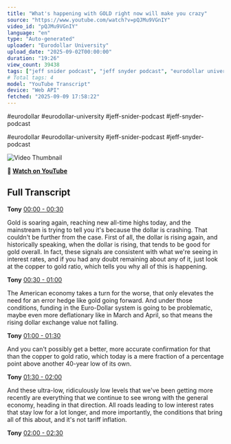 ```yaml
---
title: "What's happening with GOLD right now will make you crazy"
source: "https://www.youtube.com/watch?v=pQJMu9VGnIY"
video_id: "pQJMu9VGnIY"
language: "en"
type: "Auto-generated"
uploader: "Eurodollar University"
upload_date: "2025-09-02T00:00:00"
duration: "19:26"
view_count: 39438
tags: ["jeff snider podcast", "jeff snyder podcast", "eurodollar university", "eurodollar"]
# Total tags: 4
model: "YouTube Transcript"
device: "Web API"
fetched: "2025-09-09 17:58:22"
---
```


#eurodollar #eurodollar-university #jeff-snider-podcast #jeff-snyder-podcast

#eurodollar #eurodollar-university #jeff-snider-podcast #jeff-snyder-podcast

![Video Thumbnail](Thumbnails/pQJMu9VGnIY_thumbnail.jpg)

**🎥 [Watch on YouTube](https://www.youtube.com/watch?v=pQJMu9VGnIY)**

## Full Transcript

**Tony**
[00:00 - 00:30](https://www.youtube.com/watch?v=pQJMu9VGnIY&t=0s)

Gold is soaring again, reaching new all-time highs today, and the mainstream is trying to tell you it's because the dollar is crashing. That couldn't be further from the case. First of all, the dollar is rising again, and historically speaking, when the dollar is rising, that tends to be good for gold overall. In fact, these signals are consistent with what we're seeing in interest rates, and if you had any doubt remaining about any of it, just look at the copper to gold ratio, which tells you why all of this is happening.

**Tony**
[00:30 - 01:00](https://www.youtube.com/watch?v=pQJMu9VGnIY&t=30s)

The American economy takes a turn for the worse, that only elevates the need for an error hedge like gold going forward. And under those conditions, funding in the Euro-Dollar system is going to be problematic, maybe even more deflationary like in March and April, so that means the rising dollar exchange value not falling.

**Tony**
[01:00 - 01:30](https://www.youtube.com/watch?v=pQJMu9VGnIY&t=60s)

And you can't possibly get a better, more accurate confirmation for that than the copper to gold ratio, which today is a mere fraction of a percentage point above another 40-year low of its own.

**Tony**
[01:30 - 02:00](https://www.youtube.com/watch?v=pQJMu9VGnIY&t=90s)

And these ultra-low, ridiculously low levels that we've been getting more recently are everything that we continue to see wrong with the general economy, heading in that direction. All roads leading to low interest rates that stay low for a lot longer, and more importantly, the conditions that bring all of this about, and it's not tariff inflation.

**Tony**
[02:00 - 02:30](https://www.youtube.com/watch?v=pQJMu9VGnIY&t=120s)
